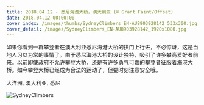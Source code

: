 ```yaml
---
title: 2018.04.12 - 悉尼海港大桥，澳大利亚 (© Grant Faint/Offset)
date: 2018.04.12 00:00:00
cover_index: /images/thumbs/SydneyClimbers_EN-AU8903928142_533x300.jpg
cover_detail: /images/SydneyClimbers_EN-AU8903928142_1920x1080.jpg
---
```


如果你看到一群攀登者在澳大利亚悉尼海港大桥的拱门上行进，不必惊讶，这是当地人习以为常的事情了。由于悉尼海港大桥的设计独特，吸引了许多攀高爱好者前来。以前即使政府不允许攀登大桥，还是有许多勇气可嘉的攀登者征服着海港大桥。如今攀登大桥已经成为合法的运动了，但要时刻注意安全哦。

大洋洲, 澳大利亚, 悉尼

![SydneyClimbers](/images/SydneyClimbers_EN-AU8903928142_1920x1080.jpg)
